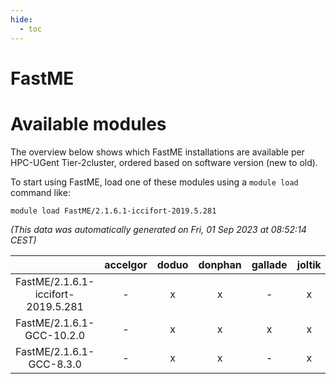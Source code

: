 ```yaml
---
hide:
  - toc
---
```


FastME
======

# Available modules


The overview below shows which FastME installations are available per HPC-UGent Tier-2cluster, ordered based on software version (new to old).

To start using FastME, load one of these modules using a `module load` command like:

```shell
module load FastME/2.1.6.1-iccifort-2019.5.281
```

*(This data was automatically generated on Fri, 01 Sep 2023 at 08:52:14 CEST)*  

| |accelgor|doduo|donphan|gallade|joltik|skitty|swalot|victini|
| :---: | :---: | :---: | :---: | :---: | :---: | :---: | :---: | :---: |
|FastME/2.1.6.1-iccifort-2019.5.281|-|x|x|-|x|x|-|x|
|FastME/2.1.6.1-GCC-10.2.0|-|x|x|x|x|x|x|x|
|FastME/2.1.6.1-GCC-8.3.0|-|x|x|-|x|x|-|x|
